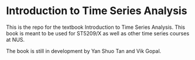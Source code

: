 # Introduction to Time Series Analysis

This is the repo for the textbook Introduction to Time Series Analysis. This book is meant to be used for ST5209/X as well as other time series courses at NUS.

The book is still in development by Yan Shuo Tan and Vik Gopal.